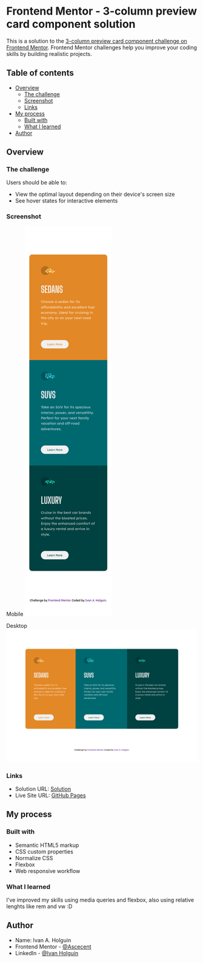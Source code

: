 # Frontend Mentor - 3-column preview card component solution

This is a solution to the [3-column preview card component challenge on Frontend Mentor](https://www.frontendmentor.io/challenges/3column-preview-card-component-pH92eAR2-). Frontend Mentor challenges help you improve your coding skills by building realistic projects. 

## Table of contents

- [Overview](#overview)
  - [The challenge](#the-challenge)
  - [Screenshot](#screenshot)
  - [Links](#links)
- [My process](#my-process)
  - [Built with](#built-with)
  - [What I learned](#what-i-learned)
- [Author](#author)

## Overview

### The challenge

Users should be able to:

- View the optimal layout depending on their device's screen size
- See hover states for interactive elements

### Screenshot

Mobile
![](images/mobile_version.png)

Desktop
![](images/desktop_version.png)

### Links

- Solution URL: [Solution](https://www.frontendmentor.io/solutions/3column-preview-card-component-using-html-css-and-flexbox-0QvTlz_4k)
- Live Site URL: [GitHub Pages](https://ascecent.github.io/FrontEnd-Mentor-Challenge-3-column-preview-card-component/)

## My process

### Built with

- Semantic HTML5 markup
- CSS custom properties
- Normalize CSS
- Flexbox
- Web responsive workflow

### What I learned

I've improved my skills using media queries and flexbox, also using relative lenghts like rem and vw :D

## Author

- Name: Ivan A. Holguin
- Frontend Mentor - [@Ascecent](https://www.frontendmentor.io/profile/Ascecent)
- LinkedIn - [@Ivan Holguin](https://www.linkedin.com/in/iv%C3%A1n-holgu%C3%ADn-7bb86a211/)

